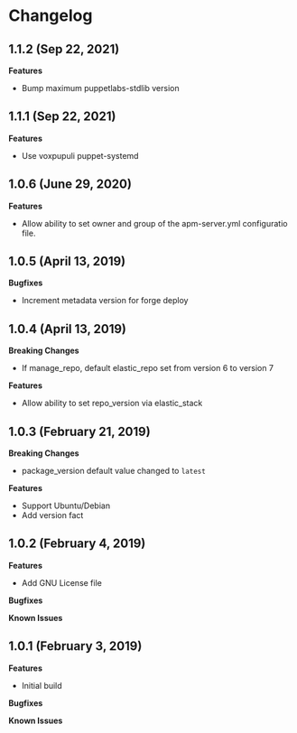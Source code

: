 Changelog
=========

1.1.2 (Sep 22, 2021)
----------------------
**Features**
  * Bump maximum puppetlabs-stdlib version

1.1.1 (Sep 22, 2021)
----------------------
**Features**
  * Use voxpupuli puppet-systemd

1.0.6 (June 29, 2020)
----------------------
**Features**
  * Allow ability to set owner and group of the apm-server.yml configuratio file.

1.0.5 (April 13, 2019)
----------------------
**Bugfixes**
  * Increment metadata version for forge deploy

1.0.4 (April 13, 2019)
----------------------
**Breaking Changes**
  * If manage_repo, default elastic_repo set from version 6 to version 7

**Features**
  * Allow ability to set repo_version via elastic_stack

1.0.3 (February 21, 2019)
------------------------
**Breaking Changes**
  * package_version default value changed to `latest`

**Features**
  * Support Ubuntu/Debian
  * Add version fact

1.0.2 (February 4, 2019)
------------------------
**Features**
  * Add GNU License file

**Bugfixes**

**Known Issues**

1.0.1 (February 3, 2019)
------------------------
**Features**
  * Initial build

**Bugfixes**

**Known Issues**
